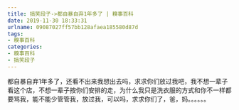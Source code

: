```yaml
---
title: 搞笑段子->都自暴自弃1年多了 | 糗事百科
date: 2019-11-30 18:33:31
urlname: 09087027ff57bb128afaea185580d87d
tags: 
- 糗事百科
categories:
- 糗事百科
- 搞笑段子
---
```

都自暴自弃1年多了，还看不出来我想出去吗，求求你们放过我吧，我不想一辈子看这个店，不想一辈子按你们安排的走，为什么我只是洗衣服的方式和你不一样都要骂我，能不能少管管我，放过我，可以吗，求求你们了，爸，妈。。。。。。


